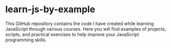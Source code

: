 # learn-js-by-example
This GitHub repository contains the code I have created while learning JavaScript through various courses. Here you will find examples of projects, scripts, and practical exercises to help improve your JavaScript programming skills.
